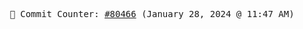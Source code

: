 <p align="center">
    <samp>
        📮 Commit Counter: <a href="https://github.com/Javascript-void0/Javascript-void0/commits/main">#80466</a> (January 28, 2024 @ 11:47 AM)
    </samp>
</p>